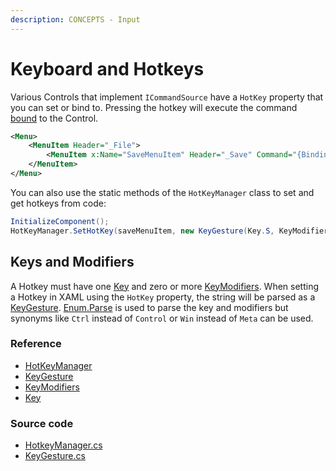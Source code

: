 ```yaml
---
description: CONCEPTS - Input
---
```


# Keyboard and Hotkeys

Various Controls that implement `ICommandSource` have a `HotKey` property that you can set or bind to. Pressing the hotkey will execute the command [bound](../../basics/user-interface/adding-interactivity#commands) to the Control.

```xml
<Menu>
    <MenuItem Header="_File">
        <MenuItem x:Name="SaveMenuItem" Header="_Save" Command="{Binding SaveCommand}" HotKey="Ctrl+S"/>
    </MenuItem>
</Menu>
```

You can also use the static methods of the `HotKeyManager` class to set and get hotkeys from code:

```csharp
InitializeComponent();
HotKeyManager.SetHotKey(saveMenuItem, new KeyGesture(Key.S, KeyModifiers.Control));
```

## Keys and Modifiers

A Hotkey must have one [Key](https://api-docs.avaloniaui.net/docs/T_Avalonia_Input_Key) and zero or more [KeyModifiers](https://api-docs.avaloniaui.net/docs/T_Avalonia_Input_KeyModifiers). When setting a Hotkey in XAML using the `HotKey` property, the string will be parsed as a [KeyGesture](https://api-docs.avaloniaui.net/docs/T_Avalonia_Input_KeyGesture). [Enum.Parse](https://docs.microsoft.com/en-us/dotnet/api/system.enum.parse) is used to parse the key and modifiers but synonyms like `Ctrl` instead of `Control` or `Win` instead of `Meta` can be used.

### Reference

* [HotKeyManager](https://api-docs.avaloniaui.net/docs/T_Avalonia_Controls_HotKeyManager)
* [KeyGesture](https://api-docs.avaloniaui.net/docs/T_Avalonia_Input_KeyGesture)
* [KeyModifiers](https://api-docs.avaloniaui.net/docs/T_Avalonia_Input_KeyModifiers)
* [Key](https://api-docs.avaloniaui.net/docs/T_Avalonia_Input_Key)

### Source code

* [HotkeyManager.cs](https://github.com/AvaloniaUI/Avalonia/blob/master/src/Avalonia.Controls/HotkeyManager.cs)
* [KeyGesture.cs](https://github.com/AvaloniaUI/Avalonia/blob/master/src/Avalonia.Input/KeyGesture.cs)
